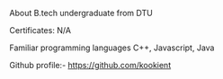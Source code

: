 About
B.tech undergraduate from DTU

Certificates: N/A

Familiar programming languages C++, Javascript, Java


Github profile:- https://github.com/kookient